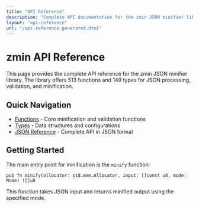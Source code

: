 ```yaml
---
title: "API Reference"
description: "Complete API documentation for the zmin JSON minifier library"
layout: "api-reference"
url: "/api-reference-generated.html"
---
```


# zmin API Reference

This page provides the complete API reference for the zmin JSON minifier library. The library offers 513 functions and 149 types for JSON processing, validation, and minification.

## Quick Navigation

- [Functions](#functions) - Core minification and validation functions
- [Types](#types) - Data structures and configurations
- [JSON Reference](/docs/api-reference-generated.json) - Complete API in JSON format

## Getting Started

The main entry point for minification is the `minify` function:

```zig
pub fn minify(allocator: std.mem.Allocator, input: []const u8, mode: Mode) ![]u8
```

This function takes JSON input and returns minified output using the specified mode.
